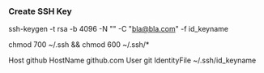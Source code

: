 
### Create SSH Key

ssh-keygen -t rsa -b 4096 -N "" -C "bla@bla.com" -f id_keyname

chmod 700 ~/.ssh && chmod 600 ~/.ssh/*


Host github
HostName github.com
User git
IdentityFile ~/.ssh/id_keyname

